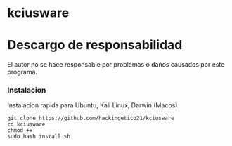 # kciusware
# Descargo de responsabilidad
El autor no se hace responsable por problemas o daños causados por este programa.

### Instalacion
Instalacion rapida para Ubuntu, Kali Linux, Darwin (Macos)
```
git clone https://github.com/hackingetico21/kciusware 
cd kciusware
chmod +x 
sudo bash install.sh
```
